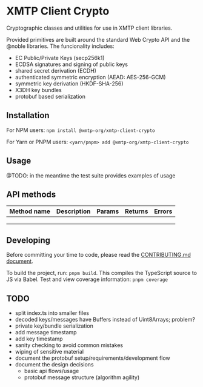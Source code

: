 # XMTP Client Crypto

Cryptographic classes and utilities for use in XMTP client libraries.

Provided primitives are built around the standard Web Crypto API and the @noble libraries.
The funcionality includes:

* EC Public/Private Keys (secp256k1)
* ECDSA signatures and signing of public keys
* shared secret derivation (ECDH)
* authenticated symmetric encryption (AEAD: AES-256-GCM)
* symmetric key derivation (HKDF-SHA-256)
* X3DH key bundles
* protobuf based serialization

## Installation

For NPM users:
`npm install @xmtp-org/xmtp-client-crypto`

For Yarn or PNPM users:
`<yarn/pnpm> add @xmtp-org/xmtp-client-crypto`

## Usage

@TODO: in the meantime the test suite provides examples of usage

## API methods

| Method name | Description | Params | Returns | Errors |
|-------------|-------------|--------|---------|--------|
|             |             |        |         |        |
|             |             |        |         |        |
|             |             |        |         |        |

## Developing

Before committing your time to code, please read the [CONTRIBUTING.md document](https://github.com/xmtp-org/xmtp-js-sdk/blob/main/CONTRIBUTING.md).

To build the project, run: `pnpm build`. This compiles the TypeScript source to JS via Babel.
Test and view coverage information: `pnpm coverage`

## TODO

* split index.ts into smaller files
* decoded keys/messages have Buffers instead of Uint8Arrays; problem?
* private key/bundle serialization
* add message timestamp
* add key timestamp
* sanity checking to avoid common mistakes
* wiping of sensitive material
* document the protobuf setup/requirements/development flow
* document the design decisions
   * basic api flows/usage
   * protobuf message structure (algorithm agility)